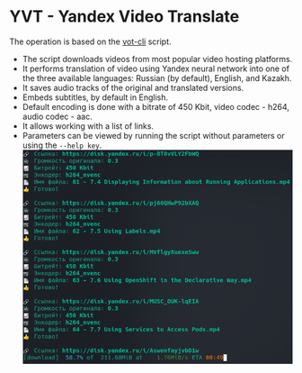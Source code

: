 # YVT - Yandex Video Translate
The operation is based on the [vot-cli](https://github.com/FOSWLY/vot-cli) script.

- The script downloads videos from most popular video hosting platforms.
- It performs translation of video using Yandex neural network into one of the three available languages: Russian (by default), English, and Kazakh.
- It saves audio tracks of the original and translated versions.
- Embeds subtitles, by default in English.
- Default encoding is done with a bitrate of 450 Kbit, video codec - h264, audio codec - aac.
- It allows working with a list of links.
- Parameters can be viewed by running the script without parameters or using the `--help key`.
![screenshot](/img/example.png)
